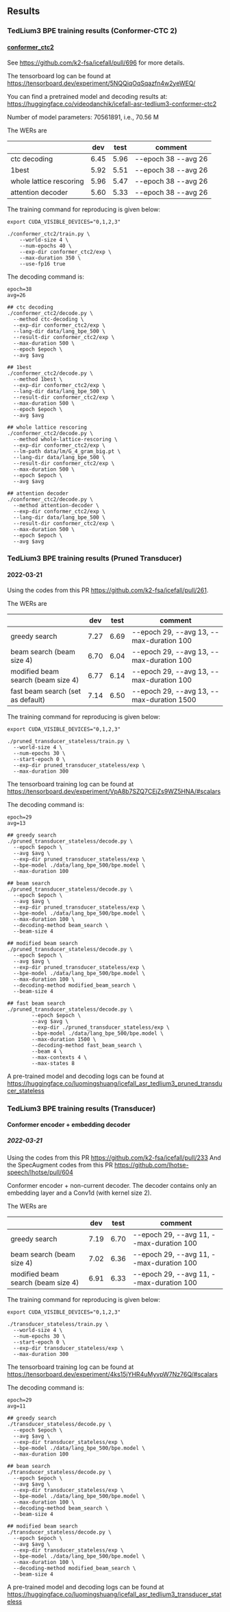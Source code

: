 ## Results

### TedLium3 BPE training results (Conformer-CTC 2)

#### [conformer_ctc2](./conformer_ctc2)

See <https://github.com/k2-fsa/icefall/pull/696> for more details.

The tensorboard log can be found at
<https://tensorboard.dev/experiment/5NQQiqOqSqazfn4w2yeWEQ/>

You can find a pretrained model and decoding results at:
<https://huggingface.co/videodanchik/icefall-asr-tedlium3-conformer-ctc2>

Number of model parameters: 70561891, i.e., 70.56 M

The WERs are

|                          | dev        | test        | comment             |
|--------------------------|------------|-------------|---------------------|
| ctc decoding             | 6.45       | 5.96        | --epoch 38 --avg 26 |
| 1best                    | 5.92       | 5.51        | --epoch 38 --avg 26 |
| whole lattice rescoring  | 5.96       | 5.47        | --epoch 38 --avg 26 |
| attention decoder        | 5.60       | 5.33        | --epoch 38 --avg 26 |

The training command for reproducing is given below:

```
export CUDA_VISIBLE_DEVICES="0,1,2,3"

./conformer_ctc2/train.py \
    --world-size 4 \
    --num-epochs 40 \
    --exp-dir conformer_ctc2/exp \
    --max-duration 350 \
    --use-fp16 true
```

The decoding command is:
```
epoch=38
avg=26

## ctc decoding
./conformer_ctc2/decode.py \
  --method ctc-decoding \
  --exp-dir conformer_ctc2/exp \
  --lang-dir data/lang_bpe_500 \
  --result-dir conformer_ctc2/exp \
  --max-duration 500 \
  --epoch $epoch \
  --avg $avg

## 1best
./conformer_ctc2/decode.py \
  --method 1best \
  --exp-dir conformer_ctc2/exp \
  --lang-dir data/lang_bpe_500 \
  --result-dir conformer_ctc2/exp \
  --max-duration 500 \
  --epoch $epoch \
  --avg $avg

## whole lattice rescoring
./conformer_ctc2/decode.py \
  --method whole-lattice-rescoring \
  --exp-dir conformer_ctc2/exp \
  --lm-path data/lm/G_4_gram_big.pt \
  --lang-dir data/lang_bpe_500 \
  --result-dir conformer_ctc2/exp \
  --max-duration 500 \
  --epoch $epoch \
  --avg $avg

## attention decoder
./conformer_ctc2/decode.py \
  --method attention-decoder \
  --exp-dir conformer_ctc2/exp \
  --lang-dir data/lang_bpe_500 \
  --result-dir conformer_ctc2/exp \
  --max-duration 500 \
  --epoch $epoch \
  --avg $avg
```

### TedLium3 BPE training results (Pruned Transducer)

#### 2022-03-21

Using the codes from this PR https://github.com/k2-fsa/icefall/pull/261.

The WERs are

|                                    |     dev    |    test    | comment                                  |
|------------------------------------|------------|------------|------------------------------------------|
|          greedy search             | 7.27       | 6.69       | --epoch 29, --avg 13, --max-duration 100 |
|      beam search (beam size 4)     | 6.70       | 6.04       | --epoch 29, --avg 13, --max-duration 100 |
| modified beam search (beam size 4) | 6.77       | 6.14       | --epoch 29, --avg 13, --max-duration 100 |
| fast beam search (set as default)  | 7.14       | 6.50       | --epoch 29, --avg 13, --max-duration 1500|

The training command for reproducing is given below:

```
export CUDA_VISIBLE_DEVICES="0,1,2,3"

./pruned_transducer_stateless/train.py \
  --world-size 4 \
  --num-epochs 30 \
  --start-epoch 0 \
  --exp-dir pruned_transducer_stateless/exp \
  --max-duration 300
```

The tensorboard training log can be found at
https://tensorboard.dev/experiment/VpA8b7SZQ7CEjZs9WZ5HNA/#scalars

The decoding command is:
```
epoch=29
avg=13

## greedy search
./pruned_transducer_stateless/decode.py \
  --epoch $epoch \
  --avg $avg \
  --exp-dir pruned_transducer_stateless/exp \
  --bpe-model ./data/lang_bpe_500/bpe.model \
  --max-duration 100

## beam search
./pruned_transducer_stateless/decode.py \
  --epoch $epoch \
  --avg $avg \
  --exp-dir pruned_transducer_stateless/exp \
  --bpe-model ./data/lang_bpe_500/bpe.model \
  --max-duration 100 \
  --decoding-method beam_search \
  --beam-size 4

## modified beam search
./pruned_transducer_stateless/decode.py \
  --epoch $epoch \
  --avg $avg \
  --exp-dir pruned_transducer_stateless/exp \
  --bpe-model ./data/lang_bpe_500/bpe.model \
  --max-duration 100 \
  --decoding-method modified_beam_search \
  --beam-size 4

## fast beam search
./pruned_transducer_stateless/decode.py \
        --epoch $epoch \
        --avg $avg \
        --exp-dir ./pruned_transducer_stateless/exp \
        --bpe-model ./data/lang_bpe_500/bpe.model \
        --max-duration 1500 \
        --decoding-method fast_beam_search \
        --beam 4 \
        --max-contexts 4 \
        --max-states 8
```

A pre-trained model and decoding logs can be found at <https://huggingface.co/luomingshuang/icefall_asr_tedlium3_pruned_transducer_stateless>

### TedLium3 BPE training results (Transducer)

#### Conformer encoder + embedding decoder

##### 2022-03-21

Using the codes from this PR https://github.com/k2-fsa/icefall/pull/233
And the SpecAugment codes from this PR https://github.com/lhotse-speech/lhotse/pull/604

Conformer encoder + non-current decoder. The decoder
contains only an embedding layer and a Conv1d (with kernel size 2).

The WERs are

|                                    |     dev    |    test    | comment                                  |
|------------------------------------|------------|------------|------------------------------------------|
|          greedy search             | 7.19       | 6.70       | --epoch 29, --avg 11, --max-duration 100 |
|      beam search (beam size 4)     | 7.02       | 6.36       | --epoch 29, --avg 11, --max-duration 100 |
| modified beam search (beam size 4) | 6.91       | 6.33       | --epoch 29, --avg 11, --max-duration 100 |

The training command for reproducing is given below:

```
export CUDA_VISIBLE_DEVICES="0,1,2,3"

./transducer_stateless/train.py \
  --world-size 4 \
  --num-epochs 30 \
  --start-epoch 0 \
  --exp-dir transducer_stateless/exp \
  --max-duration 300
```

The tensorboard training log can be found at
https://tensorboard.dev/experiment/4ks15jYHR4uMyvpW7Nz76Q/#scalars

The decoding command is:
```
epoch=29
avg=11

## greedy search
./transducer_stateless/decode.py \
  --epoch $epoch \
  --avg $avg \
  --exp-dir transducer_stateless/exp \
  --bpe-model ./data/lang_bpe_500/bpe.model \
  --max-duration 100

## beam search
./transducer_stateless/decode.py \
  --epoch $epoch \
  --avg $avg \
  --exp-dir transducer_stateless/exp \
  --bpe-model ./data/lang_bpe_500/bpe.model \
  --max-duration 100 \
  --decoding-method beam_search \
  --beam-size 4

## modified beam search
./transducer_stateless/decode.py \
  --epoch $epoch \
  --avg $avg \
  --exp-dir transducer_stateless/exp \
  --bpe-model ./data/lang_bpe_500/bpe.model \
  --max-duration 100 \
  --decoding-method modified_beam_search \
  --beam-size 4
```

A pre-trained model and decoding logs can be found at <https://huggingface.co/luomingshuang/icefall_asr_tedlium3_transducer_stateless>
